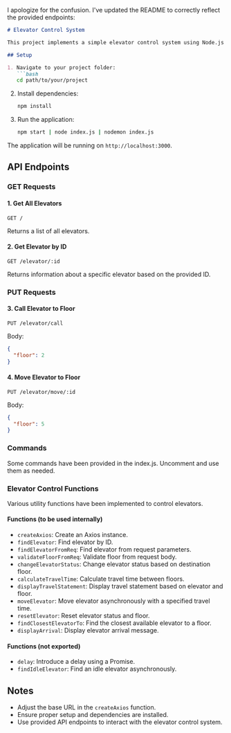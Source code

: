 I apologize for the confusion. I've updated the README to correctly reflect the provided endpoints:

```markdown
# Elevator Control System

This project implements a simple elevator control system using Node.js and Express.

## Setup

1. Navigate to your project folder:
   ```bash
   cd path/to/your/project
   ```

2. Install dependencies:
   ```bash
   npm install
   ```

3. Run the application:
   ```bash
   npm start | node index.js | nodemon index.js
   ```

The application will be running on `http://localhost:3000`.

## API Endpoints

### GET Requests

#### 1. Get All Elevators
```http
GET /
```
Returns a list of all elevators.

#### 2. Get Elevator by ID
```http
GET /elevator/:id
```
Returns information about a specific elevator based on the provided ID.

### PUT Requests

#### 3. Call Elevator to Floor
```http
PUT /elevator/call
```

Body:
```json
{
  "floor": 2
}
```

#### 4. Move Elevator to Floor
```http
PUT /elevator/move/:id
```

Body:
```json
{
  "floor": 5
}
```

### Commands

Some commands have been provided in the index.js. Uncomment and use them as needed.

### Elevator Control Functions

Various utility functions have been implemented to control elevators.

#### Functions (to be used internally)

- `createAxios`: Create an Axios instance.
- `findElevator`: Find elevator by ID.
- `findElevatorFromReq`: Find elevator from request parameters.
- `validateFloorFromReq`: Validate floor from request body.
- `changeElevatorStatus`: Change elevator status based on destination floor.
- `calculateTravelTime`: Calculate travel time between floors.
- `displayTravelStatement`: Display travel statement based on elevator and floor.
- `moveElevator`: Move elevator asynchronously with a specified travel time.
- `resetElevator`: Reset elevator status and floor.
- `findClosestElevatorTo`: Find the closest available elevator to a floor.
- `displayArrival`: Display elevator arrival message.

#### Functions (not exported)

- `delay`: Introduce a delay using a Promise.
- `findIdleElevator`: Find an idle elevator asynchronously.

## Notes

- Adjust the base URL in the `createAxios` function.
- Ensure proper setup and dependencies are installed.
- Use provided API endpoints to interact with the elevator control system.
```